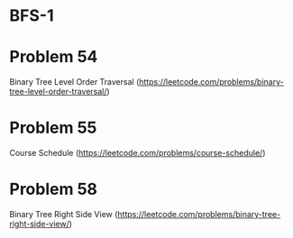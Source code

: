 # BFS-1
# Problem 54
Binary Tree Level Order Traversal (https://leetcode.com/problems/binary-tree-level-order-traversal/)

# Problem 55
Course Schedule (https://leetcode.com/problems/course-schedule/)

# Problem 58
Binary Tree Right Side View (https://leetcode.com/problems/binary-tree-right-side-view/)